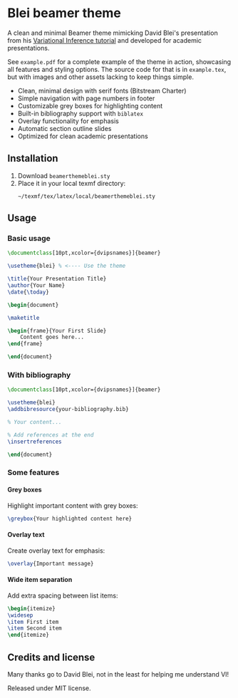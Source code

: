 # Blei beamer theme

A clean and minimal Beamer theme mimicking David Blei's presentation from his [Variational Inference tutorial](https://youtu.be/DaqNNLidswA?si=HxNOvryN041XVdjg) and developed for academic presentations.

See `example.pdf` for a complete example of the theme in action, showcasing all features and styling options. The source code for that is in `example.tex`, but with images and other assets lacking to keep things simple.

- Clean, minimal design with serif fonts (Bitstream Charter)
- Simple navigation with page numbers in footer
- Customizable grey boxes for highlighting content
- Built-in bibliography support with `biblatex`
- Overlay functionality for emphasis
- Automatic section outline slides
- Optimized for clean academic presentations

## Installation

1. Download `beamerthemeblei.sty`
2. Place it in your local texmf directory:
   ```
   ~/texmf/tex/latex/local/beamerthemeblei.sty
   ```

## Usage

### Basic usage

```latex
\documentclass[10pt,xcolor={dvipsnames}]{beamer}

\usetheme{blei} % <---- Use the theme

\title{Your Presentation Title}
\author{Your Name}
\date{\today}

\begin{document}

\maketitle

\begin{frame}{Your First Slide}
    Content goes here...
\end{frame}

\end{document}
```

### With bibliography

```latex
\documentclass[10pt,xcolor={dvipsnames}]{beamer}

\usetheme{blei}
\addbibresource{your-bibliography.bib}

% Your content...

% Add references at the end
\insertreferences

\end{document}
```

### Some features

#### Grey boxes
Highlight important content with grey boxes:
```latex
\greybox{Your highlighted content here}
```

#### Overlay text
Create overlay text for emphasis:
```latex
\overlay{Important message}
```

#### Wide item separation
Add extra spacing between list items:
```latex
\begin{itemize}
\widesep
\item First item
\item Second item
\end{itemize}
```

## Credits and license

Many thanks go to David Blei, not in the least for helping me understand VI!

Released under MIT license.